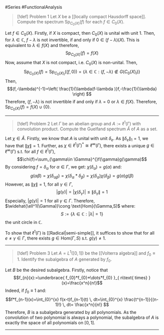 #Series #FunctionalAnalysis 

> [!def] Problem 1
> Let $X$ be a [[locally compact Hausdorff space]]. Compute the spectrum $\text{Sp}_{C_{0}(X)}(f)$ for each $f\in C_{0}(X)$.

Let $f\in C_{0}(X)$. Firstly, if $X$ is compact, then $C_{0}(X)$ is unital with unit $1$. Then, for $\lambda\in \mathbb{C}$, $f-\lambda$ is not invertible, if and only if $0\in (f-\lambda)(X)$. This is equivalent to $\lambda\in f(X)$ and therefore, $$\text{Sp}_{C_{0}(X)}(f)=f(X)$$
Now, assume that $X$ is not compact, i.e. $C_{0}(X)$ is non-unital. Then, $$\text{Sp}_{C_{0}(X)}(f)=\text{Sp}_{C_{0}(X)_{I}}((f,0))=\{ \lambda\in \mathbb{C}: (f,-\lambda)\notin G(C_{0}(X)_{I}) \}$$Then, $$(f,-\lambda)^{-1}=\left( \frac{1}{\lambda(f-\lambda )}f,-\frac{1}{\lambda} \right) $$Therefore, $(f,-\lambda)$ is not invertible if and only if $\lambda=0$ or $\lambda\in f(X)$. Therefore, $\text{Sp}_{C_{0}(X)}(f)=f(X)\cup \{ 0 \}$.

---
> [!def] Problem 2
> Let $\Gamma$ be an abelian group and $A:=\ell^1(\Gamma)$ with convolution product. Compute the Guelfand spectrum $\hat{A}$ of $A$ as a set.

Let $\chi\in \hat{A}$. Firstly, we know that $A$ is unital with unit $\delta_{e}$. As $\|\delta_{e}\|_{1}=1$, we have that $\|\chi\|=1$. Further, as $\chi\in \ell^1(\Gamma)^{*}\cong \ell^\infty(\Gamma)$, there exists a unique $g\in \ell^\infty(\Gamma)$ s.t. for all $f\in\ell^1(\Gamma)$, $$\chi(f)=\sum_{\gamma\in \Gamma}^{}f(\gamma)g(\gamma)$$By considering $f=\delta_{\alpha}$ for $\alpha\in \Gamma$, we get: $\chi(\delta_{\alpha})=g(\alpha)$ and:  $$g(\alpha\beta)=\chi(\delta_{\alpha\beta})=\chi(\delta_{\alpha}*\delta_{\beta} )=\chi(\delta_{\alpha})\chi(\delta_{\beta})=g(\alpha)g(\beta)$$
However, as $\|\chi\|=1$, for all $\gamma\in \Gamma$,
$$\left| g(\gamma) \right| =\left| \chi(\delta_{\gamma}) \right| \leq\|\delta_{\gamma}\|=1$$Especially, $\left| g(\gamma) \right|=1$ for all $\gamma\in \Gamma$. Therefore, $\widehat{\ell^1(\Gamma)}\cong \text{Hom}(\Gamma,S)$ where: $$S:=\{ \lambda\in \mathbb{C}:\left| \lambda \right| =1 \}$$the unit circle in $\mathbb{C}$.

To show that $\ell^1(\Gamma)$ is [[Radical|semi-simple]], it suffices to show that for all $e\neq\gamma\in \Gamma$, there exists $g\in \text{Hom}(\Gamma,S)$ s.t. $g(\gamma)\neq 1$.

---
> [!def] Problem 3
> Let $A=L^1([0,1])$ be the [[Volterra algebra]] and $f_{0}\equiv {1}$. Identify the subalgebra of $A$ generated by $f_{0}$.

Let $B$ be the desired subalgebra. Firstly, notice that $$f_{n}(x):=\underbrace{ f_{0}*f_{0}*\dots*f_{0} }_{ n\text{ times} }(x)=\frac{x^n}{n!}$$Indeed, if $f_{0}\equiv{1}$ and: $$f*f_{n-1}(x)=\int_{0}^{x} f(x-t)f_{n-1}(t) \, dt=\int_{0}^{x} \frac{t^{n-1}}{(n-1)!} \, dt= \frac{x^n}{n!} $$Therefore, $B$ is a subalgebra generated by all polynomials. As the convolution of two polynomial is always a polynomial, the subalgebra of $A$ is exactly the space of all polynomials on $[0,1]$.

---